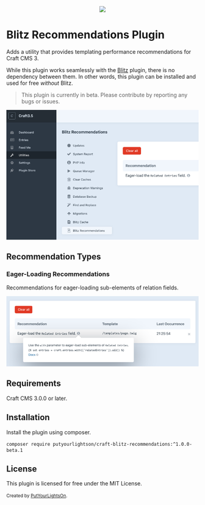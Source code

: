 <p align="center"><img width="130" src="https://raw.githubusercontent.com/putyourlightson/craft-blitz-recommendations/v1/src/icon.svg"></p>

# Blitz Recommendations Plugin

Adds a utility that provides templating performance recommendations for Craft CMS 3.

While this plugin works seamlessly with the [Blitz](https://putyourlightson.com/plugins/blitz) plugin, there is no dependency between them. In other words, this plugin can be installed and used for free _without_ Blitz. 

> This plugin is currently in beta. Please contribute by reporting any bugs or issues.

![Utility](./docs/blitz-recommendations-utility.png)

## Recommendation Types

### Eager-Loading Recommendations

Recommendations for eager-loading sub-elements of relation fields.

![Recommendations](./docs/blitz-recommendations.png)

## Requirements

Craft CMS 3.0.0 or later.

## Installation

Install the plugin using composer.

```
composer require putyourlightson/craft-blitz-recommendations:^1.0.0-beta.1
```

## License

This plugin is licensed for free under the MIT License.

<small>Created by [PutYourLightsOn](https://putyourlightson.com/).</small>
